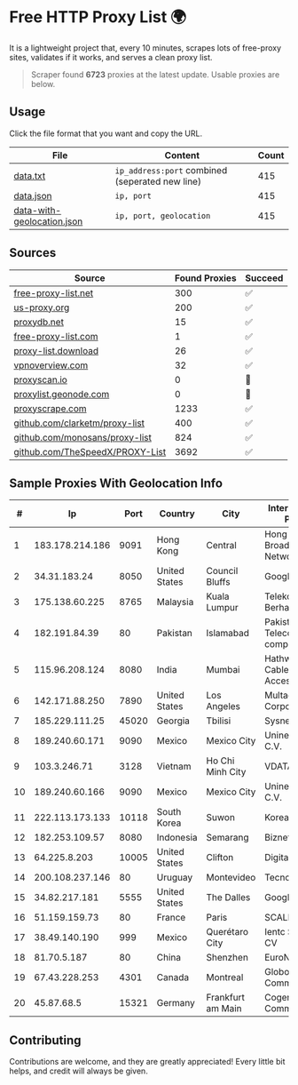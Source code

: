 
# Free HTTP Proxy List 🌍

It is a lightweight project that, every 10 minutes, scrapes lots of free-proxy sites, validates if it works, and serves a clean proxy list.


> Scraper found **6723** proxies at the latest update. Usable proxies are below.

## Usage

Click the file format that you want and copy the URL.


|File|Content|Count|
|----|-------|-----|
|[data.txt](https://raw.githubusercontent.com/themiralay/Proxy-List-World/master/data.txt)|`ip_address:port` combined (seperated new line)|415|
|[data.json](https://raw.githubusercontent.com/themiralay/Proxy-List-World/master/data.json)|`ip, port`|415|
|[data-with-geolocation.json](https://raw.githubusercontent.com/themiralay/Proxy-List-World/master/data-with-geolocation.json)|`ip, port, geolocation`|415|

## Sources

|Source|Found Proxies|Succeed|
|------|-------------|-------|
|[free-proxy-list.net](https://free-proxy-list.net)|300|✅|
|[us-proxy.org](https://www.us-proxy.org)|200|✅|
|[proxydb.net](http://proxydb.net)|15|✅|
|[free-proxy-list.com](https://free-proxy-list.com/?page=&port=&type%5B%5D=http&type%5B%5D=https&up_time=0&search=Search)|1|✅|
|[proxy-list.download](https://www.proxy-list.download/HTTP)|26|✅|
|[vpnoverview.com](https://vpnoverview.com/privacy/anonymous-browsing/free-proxy-servers)|32|✅|
|[proxyscan.io](https://www.proxyscan.io)|0|🚫|
|[proxylist.geonode.com](https://proxylist.geonode.com/api/proxy-list?limit=300&page=1&sort_by=lastChecked&sort_type=desc&protocols=http,https)|0|🚫|
|[proxyscrape.com](https://api.proxyscrape.com/v2/?request=displayproxies&protocol=http&timeout=10000&country=all&ssl=all&anonymity=all)|1233|✅|
|[github.com/clarketm/proxy-list](https://raw.githubusercontent.com/clarketm/proxy-list/master/proxy-list-raw.txt)|400|✅|
|[github.com/monosans/proxy-list](https://raw.githubusercontent.com/monosans/proxy-list/main/proxies/http.txt)|824|✅|
|[github.com/TheSpeedX/PROXY-List](https://raw.githubusercontent.com/TheSpeedX/PROXY-List/master/http.txt)|3692|✅|


## Sample Proxies With Geolocation Info

|#|Ip|Port|Country|City|Internet Service Provider|
|-|--|----|-------|----|-------------------------|
|1|183.178.214.186|9091|Hong Kong|Central|Hong Kong Broadband Network Ltd|
|2|34.31.183.24|8050|United States|Council Bluffs|Google LLC|
|3|175.138.60.225|8765|Malaysia|Kuala Lumpur|Telekom Malaysia Berhad|
|4|182.191.84.39|80|Pakistan|Islamabad|Pakistan Telecommuication company limited|
|5|115.96.208.124|8080|India|Mumbai|Hathway IP over Cable Internet Access|
|6|142.171.88.250|7890|United States|Los Angeles|Multacom Corporation|
|7|185.229.111.25|45020|Georgia|Tbilisi|Sysnet LLC|
|8|189.240.60.171|9090|Mexico|Mexico City|Uninet S.A. de C.V.|
|9|103.3.246.71|3128|Vietnam|Ho Chi Minh City|VDATA|
|10|189.240.60.166|9090|Mexico|Mexico City|Uninet S.A. de C.V.|
|11|222.113.173.133|10118|South Korea|Suwon|Korea Telecom|
|12|182.253.109.57|8080|Indonesia|Semarang|Biznet Metronet|
|13|64.225.8.203|10005|United States|Clifton|DigitalOcean, LLC|
|14|200.108.237.146|80|Uruguay|Montevideo|Tecnowind S.A.|
|15|34.82.217.181|5555|United States|The Dalles|Google LLC|
|16|51.159.159.73|80|France|Paris|SCALEWAY|
|17|38.49.140.190|999|Mexico|Querétaro City|Ientc S De RL De CV|
|18|81.70.5.187|80|China|Shenzhen|EuroNet Internet|
|19|67.43.228.253|4301|Canada|Montreal|GloboTech Communications|
|20|45.87.68.5|15321|Germany|Frankfurt am Main|Cogent Communications|



## Contributing

Contributions are welcome, and they are greatly appreciated! Every
little bit helps, and credit will always be given.

